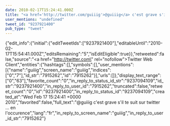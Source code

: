```yaml
---
date: 2010-02-17T15:24:41.000Z
title: "<a href='http://twitter.com/guiiig'>@guiiig</a> c'est grave s'il te suit sur twitter ... en l'occurence″"
user_mentions: "undefined"
tweet_id: "9237921400"
pub_type: "tweet"
---
```

{"edit_info":{"initial":{"editTweetIds":["9237921400"],"editableUntil":"2010-02-17T15:54:41.000Z","editsRemaining":"5","isEditEligible":true}},"retweeted":false,"source":"<a href=\"http://twitter.com\" rel=\"nofollow\">Twitter Web Client</a>","entities":{"hashtags":[],"symbols":[],"user_mentions":[{"name":"guiiig","screen_name":"guiiig","indices":["0","7"],"id_str":"7915262","id":"7915262"}],"urls":[]},"display_text_range":["0","63"],"favorite_count":"0","in_reply_to_status_id_str":"9237094109","id_str":"9237921400","in_reply_to_user_id":"7915262","truncated":false,"retweet_count":"0","id":"9237921400","in_reply_to_status_id":"9237094109","created_at":"Wed Feb 17 15:24:41 +0000 2010","favorited":false,"full_text":"@guiiig c'est grave s'il te suit sur twitter ... en l'occurence","lang":"fr","in_reply_to_screen_name":"guiiig","in_reply_to_user_id_str":"7915262"}
